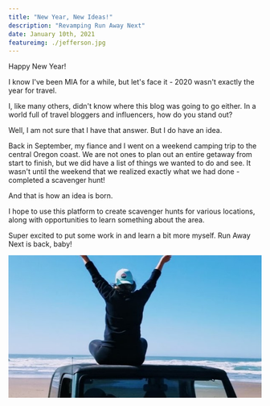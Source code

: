 ```yaml
---
title: "New Year, New Ideas!"
description: "Revamping Run Away Next"
date: January 10th, 2021
featureimg: ./jefferson.jpg
---
```

Happy New Year!

I know I've been MIA for a while, but let's face it - 2020 wasn't exactly the year for travel. 

I, like many others, didn't know where this blog was going to go either. In a world full of travel bloggers and influencers, how do you stand out?

Well, I am not sure that I have that answer. But I do have an idea.

Back in September, my fiance and I went on a weekend camping trip to the central Oregon coast. We are not ones to plan out an entire getaway from start to finish, but we did have a list of things we wanted to do and see. It wasn't until the weekend that we realized exactly what we had done - completed a scavenger hunt!

And that is how an idea is born. 

I hope to use this platform to create scavenger hunts for various locations, along with opportunities to learn something about the area. 

Super excited to put some work in and learn a bit more myself. Run Away Next is back, baby!


![](./next.jpg)














